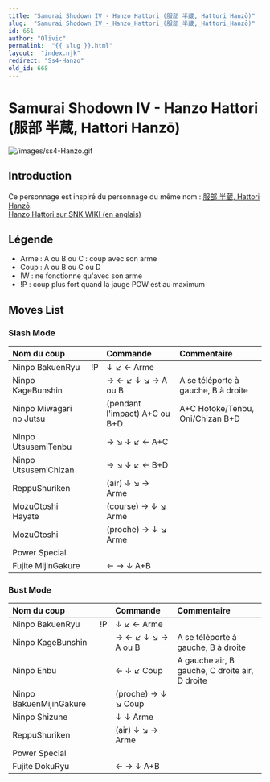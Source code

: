 ```yaml
---
title: "Samurai Shodown IV - Hanzo Hattori (服部 半蔵, Hattori Hanzō)"
slug:  "Samurai_Shodown_IV_-_Hanzo_Hattori_(服部_半蔵,_Hattori_Hanzō)"
id: 651
author: "Olivic"
permalink:  "{{ slug }}.html"
layout:  "index.njk"
redirect: "Ss4-Hanzo"
old_id: 668
---
```


# Samurai Shodown IV - Hanzo Hattori (服部 半蔵, Hattori Hanzō)

![](/images/ss4-Hanzo.gif "/images/ss4-Hanzo.gif")

## Introduction

Ce personnage est inspiré du personnage du même nom : [服部 半蔵,
Hattori Hanzō](http://fr.wikipedia.org/wiki/Hanz%C5%8D_Hattori).  
[Hanzo Hattori sur SNK WIKI (en
anglais)](http://snk.wikia.com/wiki/Hanzo_Hattori)

## Légende

- Arme : A ou B ou C : coup avec son arme
- Coup : A ou B ou C ou D
- !W : ne fonctionne qu'avec son arme
- !P : coup plus fort quand la jauge POW est au maximum

## Moves List

### Slash Mode

| Nom du coup             |     | Commande                      | Commentaire                         |
|:------------------------|-----|:------------------------------|:------------------------------------|
| Ninpo BakuenRyu         | !P  | ↓ ↙ ← Arme                    |                                     |
| Ninpo KageBunshin       |     | → ← ↙ ↓ ↘ → A ou B            | A se téléporte à gauche, B à droite |
| Ninpo Miwagari no Jutsu |     | (pendant l'impact) A+C ou B+D | A+C Hotoke/Tenbu, Oni/Chizan B+D    |
| Ninpo UtsusemiTenbu     |     | → ↘ ↓ ↙ ← A+C                 |                                     |
| Ninpo UtsusemiChizan    |     | → ↘ ↓ ↙ ← B+D                 |                                     |
| ReppuShuriken           |     | (air) ↓ ↘ → Arme              |                                     |
| MozuOtoshi Hayate       |     | (course) → ↓ ↘ Arme           |                                     |
| MozuOtoshi              |     | (proche) → ↓ ↘ Arme           |                                     |
| Power Special           |     |                               |                                     |
| Fujite MijinGakure      |     | ← → ↓ A+B                     |                                     |

### Bust Mode

| Nom du coup             |     | Commande            | Commentaire                                    |
|:------------------------|-----|:--------------------|:-----------------------------------------------|
| Ninpo BakuenRyu         | !P  | ↓ ↙ ← Arme          |                                                |
| Ninpo KageBunshin       |     | → ← ↙ ↓ ↘ → A ou B  | A se téléporte à gauche, B à droite            |
| Ninpo Enbu              |     | ← ↓ ↙ Coup          | A gauche air, B gauche, C droite air, D droite |
| Ninpo BakuenMijinGakure |     | (proche) → ↓ ↘ Coup |                                                |
| Ninpo Shizune           |     | ↓ ↓ Arme            |                                                |
| ReppuShuriken           |     | (air) ↓ ↘ → Arme    |                                                |
| Power Special           |     |                     |                                                |
| Fujite DokuRyu          |     | ← → ↓ A+B           |                                                |
